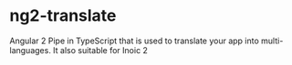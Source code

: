 # ng2-translate
Angular 2 Pipe in TypeScript that is used to translate your app into multi-languages. It also suitable for Inoic 2 
